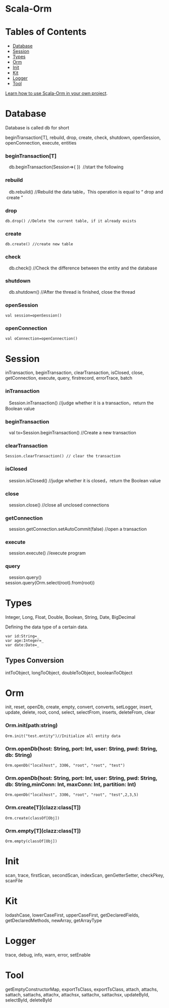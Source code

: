# Scala-Orm

# Tables of Contents
* [Database](#database)
* [Session](#session)
* [Types](#types)
* [Orm](#orm)
* [Init](#init)
* [Kit](#kit)
* [Logger](#logger)
* [Tool](#tool)
  
  
[Learn how to use Scala-Orm in your own project](#types).

# Database
Database is called db for short

beginTransaction[T], rebuild,  drop, create, check, shutdown, openSession, openConnection, execute, entities

### beginTransaction[T]
    db.beginTransaction(Session=>{ })  //start the following
### rebuild
    db.rebuild() //Rebuild the data table，This operation is equal to “ drop and  create ”
### drop 
    db.drop() //Delete the current table, if it already exists
### create
    db.create() //create new table
### check
    db.check() //Check the difference between the entity and the database
### shutdown
    db.shutdown() //After the thread is finished, close the thread
### openSession
    val session=openSession()
### openConnection
    val oConnection=openConnection()

# Session
inTransaction,  beginTransaction,  clearTransaction,  isClosed,  close,  getConnection,  execute,  query,  firstrecord,  errorTrace,  batch

### inTransaction
    Session.inTransaction() //judge whether it is a transaction，return the Boolean value
### beginTransaction
    val tx=Session.beginTransaction() //Create a new transaction
### clearTransaction
    Session.clearTransaction() // clear the transaction
### isClosed
    session.isClosed() //judge whether it is closed，return the Boolean value
### close
    session.close() //close all unclosed connections
### getConnection
    session.getConnection.setAutoCommit(false) //open a transaction
### execute
    session.execute() //execute program
### query
    session.query()  
    session.query(Orm.select(root).from(root))




# Types
Integer,  Long,  Float,  Double,  Boolean,  String,  Date,  BigDecimal

Defining the data type of a certain data.

    var id:String=_
    var age:Integer=_
    var date:Date=_

## Types Conversion
intToObject, longToObject, doubleToObject,  booleanToObject
    
# Orm
init,  reset,  openDb,  create,  empty,  convert,  converts,  setLogger,  insert,  update,  delete,  root,  cond,  select,  selectFrom,  inserts,  deleteFrom,  clear

### Orm.init(path:string)
    Orm.init("test.entity")//Initialize all entity data
    
### Orm.openDb(host: String, port: Int, user: String, pwd: String, db: String)
    Orm.openDb("localhost", 3306, "root", "root", "test")
    
### Orm.openDb(host: String, port: Int, user: String, pwd: String, db: String,minConn: Int, maxConn: Int, partition: Int)
    Orm.openDb("localhost", 3306, "root", "root", "test",2,3,5)

### Orm.create\[T\](clazz:class[T])
    Orm.create(classOf[Obj])
    
### Orm.empty\[T\](clazz:class[T])
    Orm.empty(classOf[Obj])

# Init
scan, trace, firstScan, secondScan, indexScan, genGetterSetter, checkPkey, scanFile

# Kit
lodashCase, lowerCaseFirst, upperCaseFirst, getDeclaredFields, getDeclaredMethods, newArray, getArrayType

# Logger
trace, debug, info, warn, error, setEnable

# Tool
getEmptyConstructorMap, exportTsClass, exportTsClass, attach, attachs, sattach, sattachs, attachx, attachsx, sattachx, sattachsx, updateById, selectById, deleteById

